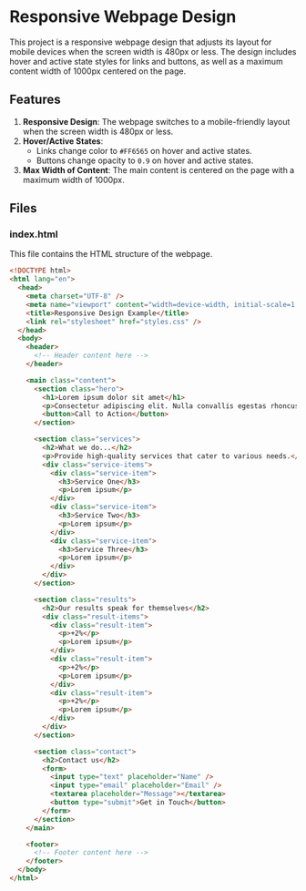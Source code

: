 # Responsive Webpage Design

This project is a responsive webpage design that adjusts its layout for mobile devices when the screen width is 480px or less. The design includes hover and active state styles for links and buttons, as well as a maximum content width of 1000px centered on the page.

## Features

1. **Responsive Design**: The webpage switches to a mobile-friendly layout when the screen width is 480px or less.
2. **Hover/Active States**:
   - Links change color to `#FF6565` on hover and active states.
   - Buttons change opacity to `0.9` on hover and active states.
3. **Max Width of Content**: The main content is centered on the page with a maximum width of 1000px.

## Files

### index.html

This file contains the HTML structure of the webpage.

```html
<!DOCTYPE html>
<html lang="en">
  <head>
    <meta charset="UTF-8" />
    <meta name="viewport" content="width=device-width, initial-scale=1.0" />
    <title>Responsive Design Example</title>
    <link rel="stylesheet" href="styles.css" />
  </head>
  <body>
    <header>
      <!-- Header content here -->
    </header>

    <main class="content">
      <section class="hero">
        <h1>Lorem ipsum dolor sit amet</h1>
        <p>Consectetur adipiscing elit. Nulla convallis egestas rhoncus.</p>
        <button>Call to Action</button>
      </section>

      <section class="services">
        <h2>What we do...</h2>
        <p>Provide high-quality services that cater to various needs.</p>
        <div class="service-items">
          <div class="service-item">
            <h3>Service One</h3>
            <p>Lorem ipsum</p>
          </div>
          <div class="service-item">
            <h3>Service Two</h3>
            <p>Lorem ipsum</p>
          </div>
          <div class="service-item">
            <h3>Service Three</h3>
            <p>Lorem ipsum</p>
          </div>
        </div>
      </section>

      <section class="results">
        <h2>Our results speak for themselves</h2>
        <div class="result-items">
          <div class="result-item">
            <p>+2%</p>
            <p>Lorem ipsum</p>
          </div>
          <div class="result-item">
            <p>+2%</p>
            <p>Lorem ipsum</p>
          </div>
          <div class="result-item">
            <p>+2%</p>
            <p>Lorem ipsum</p>
          </div>
        </div>
      </section>

      <section class="contact">
        <h2>Contact us</h2>
        <form>
          <input type="text" placeholder="Name" />
          <input type="email" placeholder="Email" />
          <textarea placeholder="Message"></textarea>
          <button type="submit">Get in Touch</button>
        </form>
      </section>
    </main>

    <footer>
      <!-- Footer content here -->
    </footer>
  </body>
</html>
```
